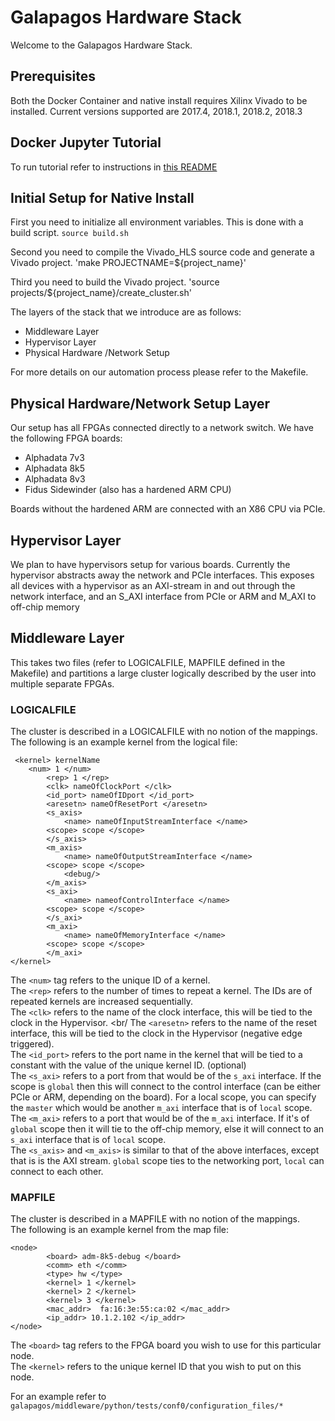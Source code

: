 # Galapagos Hardware Stack 

Welcome to the Galapagos Hardware Stack. 

## Prerequisites

Both the Docker Container and native install requires Xilinx Vivado to be installed. Current versions supported are 2017.4, 2018.1, 2018.2, 2018.3


## Docker Jupyter Tutorial

To run tutorial refer to instructions in [this README](https://github.com/UofT-HPRC/galapagos/blob/master/docker/README.md)


## Initial Setup for Native Install


First you need to initialize all environment variables. This is done with a build script.
`source build.sh`

Second you need to compile the Vivado_HLS source code and generate a Vivado project.
'make PROJECTNAME=${project_name}'

Third you need to build the Vivado project.
'source projects/${project_name}/create_cluster.sh'

The layers of the stack that we introduce are as follows:

- Middleware Layer
- Hypervisor Layer
- Physical Hardware /Network Setup

For more details on our automation process please refer to the Makefile. 

## Physical Hardware/Network Setup Layer

Our setup has all FPGAs connected directly to a network switch.  We have the following FPGA boards:
- Alphadata 7v3
- Alphadata 8k5
- Alphadata 8v3
- Fidus Sidewinder (also has a hardened ARM CPU)

Boards without the hardened ARM are connected with an X86 CPU via PCIe. 

## Hypervisor Layer

We plan to have hypervisors setup for various boards. Currently the hypervisor abstracts away the network and PCIe interfaces. 
This exposes all devices with a hypervisor as an AXI-stream in and out through the network interface, and an S_AXI interface from PCIe or ARM and M_AXI to off-chip memory


## Middleware Layer

This takes two files (refer to LOGICALFILE, MAPFILE defined in the Makefile) and partitions a large cluster logically described by the user into multiple separate FPGAs.

### LOGICALFILE

The cluster is described in a LOGICALFILE with no notion of the mappings. 
The following is an example kernel from the logical file:
```
 <kernel> kernelName
	<num> 1 </num>
        <rep> 1 </rep>
        <clk> nameOfClockPort </clk>
        <id_port> nameOfIDport </id_port>
        <aresetn> nameOfResetPort </aresetn>
        <s_axis>
            <name> nameOfInputStreamInterface </name>
	    <scope> scope </scope>
        </s_axis>
        <m_axis>
            <name> nameOfOutputStreamInterface </name>
	    <scope> scope </scope>
            <debug/>
        </m_axis>
        <s_axi>
            <name> nameofControlInterface </name>
	    <scope> scope </scope>
        </s_axi>
        <m_axi>
            <name> nameOfMemoryInterface </name>
	    <scope> scope </scope>
        </m_axi>
</kernel>
```

The `<num>` tag refers to the unique ID of a kernel. <br/>
The `<rep>` refers to the number of times to repeat a kernel. The IDs are of repeated kernels are increased sequentially. <br/>
The `<clk>` refers to the name of the clock interface, this will be tied to the clock in the Hypervisor. <br/
The `<aresetn>` refers to the name of the reset interface, this will be tied to the clock in the Hypervisor (negative edge triggered). <br/>
The `<id_port>` refers to the port name in the kernel that will be tied to a constant with the value of the unique kernel ID. (optional) <br/>
The `<s_axi>` refers to a port from that would be of the `s_axi` interface. If the scope is `global` then this will connect to the control interface (can be either PCIe or ARM, depending on the board). For a local scope, you can specify the `master` which would be another `m_axi` interface that is of `local` scope. <br/>
The `<m_axi>` refers to a port that would be of the `m_axi` interface. If it's of `global` scope then it will tie to the off-chip memory, else it will connect to an `s_axi` interface that is of `local` scope. <br/>
The `<s_axis>` and `<m_axis>` is similar to that of the above interfaces, except that is is the AXI stream. `global` scope ties to the networking port, `local` can connect to each other. <br/>


### MAPFILE

The cluster is described in a MAPFILE with no notion of the mappings.  <br/>
The following is an example kernel from the map file:

```
<node>
        <board> adm-8k5-debug </board>
        <comm> eth </comm>
        <type> hw </type>
        <kernel> 1 </kernel>
        <kernel> 2 </kernel>
        <kernel> 3 </kernel>
        <mac_addr>  fa:16:3e:55:ca:02 </mac_addr>
        <ip_addr> 10.1.2.102 </ip_addr>
</node>

```

The `<board>` tag refers to the FPGA board you wish to use for this particular node. <br/>
The `<kernel>` refers to the unique kernel ID that you wish to put on this node.  <br/>

  
For an example refer to `galapagos/middleware/python/tests/conf0/configuration_files/*`

